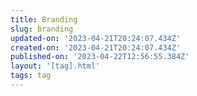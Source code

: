 ```yaml
---
title: Branding
slug: branding
updated-on: '2023-04-21T20:24:07.434Z'
created-on: '2023-04-21T20:24:07.434Z'
published-on: '2023-04-22T12:56:55.384Z'
layout: '[tag].html'
tags: tag
---
```



